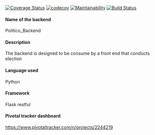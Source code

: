 [![Coverage Status](https://coveralls.io/repos/github/AloisBlue/Politico_Backend/badge.svg?branch=ft-get-specific-office-163720410)](https://coveralls.io/github/AloisBlue/Politico_Backend?branch=ft-get-specific-office-163720410)
[![codecov](https://codecov.io/gh/AloisBlue/Politico_Backend/branch/ft-get-specific-office-163720410/graph/badge.svg)](https://codecov.io/gh/AloisBlue/Politico_Backend)
[![Maintainability](https://api.codeclimate.com/v1/badges/a1a46a3438e3f150b0e4/maintainability)](https://codeclimate.com/github/AloisBlue/Politico_Backend/maintainability)
[![Build Status](https://travis-ci.com/AloisBlue/Politico_Backend.svg?branch=ft-get-specific-office-163720410)](https://travis-ci.com/AloisBlue/Politico_Backend)

#### Name of the backend
Politico_Backend
#### Description
The backend is designed to be consume by a front end that conducts election
#### Language used
Python
#### Framework
Flask restful
#### Pivotal tracker dashboard
https://www.pivotaltracker.com/n/projects/2244219

